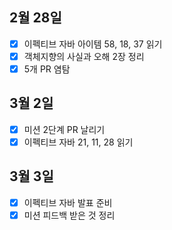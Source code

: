 ## 2월 28일

- [x] 이펙티브 자바 아이템 58, 18, 37 읽기
- [x] 객체지향의 사실과 오해 2장 정리
- [x] 5개 PR 염탐

## 3월 2일

- [x] 미션 2단계 PR 날리기
- [x] 이펙티브 자바 21, 11, 28 읽기

## 3월 3일

- [x] 이펙티브 자바 발표 준비
- [x] 미션 피드백 받은 것 정리